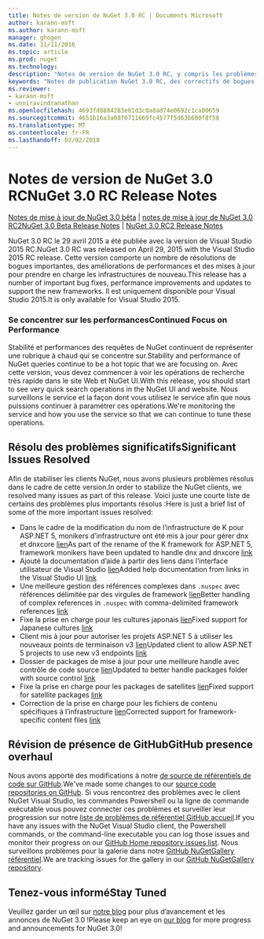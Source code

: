 ```yaml
---
title: Notes de version de NuGet 3.0 RC | Documents Microsoft
author: karann-msft
ms.author: karann-msft
manager: ghogen
ms.date: 11/11/2016
ms.topic: article
ms.prod: nuget
ms.technology: 
description: "Notes de version de NuGet 3.0 RC, y compris les problèmes connus, les correctifs de bogues, les fonctionnalités ajoutées et dcr."
keywords: "Notes de publication NuGet 3.0 RC, des correctifs de bogues, problèmes connus, ajouté des fonctionnalités, DCR"
ms.reviewer:
- karann-msft
- unniravindranathan
ms.openlocfilehash: 4693fd8884283e01d3c0a8ad74e0692c1ca00659
ms.sourcegitcommit: 4651b16a3a08f6711669fc4577f5d63b600f8f58
ms.translationtype: MT
ms.contentlocale: fr-FR
ms.lasthandoff: 02/02/2018
---
```

# <a name="nuget-30-rc-release-notes"></a><span data-ttu-id="57419-104">Notes de version de NuGet 3.0 RC</span><span class="sxs-lookup"><span data-stu-id="57419-104">NuGet 3.0 RC Release Notes</span></span>

<span data-ttu-id="57419-105">[Notes de mise à jour de NuGet 3.0 bêta](../release-notes/nuget-3.0-beta.md) | [notes de mise à jour de NuGet 3.0 RC2](../release-notes/nuget-3.0-RC2.md)</span><span class="sxs-lookup"><span data-stu-id="57419-105">[NuGet 3.0 Beta Release Notes](../release-notes/nuget-3.0-beta.md) | [NuGet 3.0 RC2 Release Notes](../release-notes/nuget-3.0-RC2.md)</span></span>

<span data-ttu-id="57419-106">NuGet 3.0 RC le 29 avril 2015 a été publiée avec la version de Visual Studio 2015 RC.</span><span class="sxs-lookup"><span data-stu-id="57419-106">NuGet 3.0 RC was released on April 29, 2015 with the Visual Studio 2015 RC release.</span></span> <span data-ttu-id="57419-107">Cette version comporte un nombre de résolutions de bogues importantes, des améliorations de performances et des mises à jour pour prendre en charge les infrastructures de nouveau.</span><span class="sxs-lookup"><span data-stu-id="57419-107">This release has a number of important bug fixes, performance improvements and updates to support the new frameworks.</span></span>  <span data-ttu-id="57419-108">Il est uniquement disponible pour Visual Studio 2015.</span><span class="sxs-lookup"><span data-stu-id="57419-108">It is only available for Visual Studio 2015.</span></span>

### <a name="continued-focus-on-performance"></a><span data-ttu-id="57419-109">Se concentrer sur les performances</span><span class="sxs-lookup"><span data-stu-id="57419-109">Continued Focus on Performance</span></span>

<span data-ttu-id="57419-110">Stabilité et performances des requêtes de NuGet continuent de représenter une rubrique à chaud qui se concentre sur.</span><span class="sxs-lookup"><span data-stu-id="57419-110">Stability and performance of NuGet queries continue to be a hot topic that we are focusing on.</span></span>  <span data-ttu-id="57419-111">Avec cette version, vous devez commencer à voir les opérations de recherche très rapide dans le site Web et NuGet UI.</span><span class="sxs-lookup"><span data-stu-id="57419-111">With this release, you should start to see very quick search operations in the NuGet UI and website.</span></span>  <span data-ttu-id="57419-112">Nous surveillons le service et la façon dont vous utilisez le service afin que nous puissions continuer à paramétrer ces opérations.</span><span class="sxs-lookup"><span data-stu-id="57419-112">We're monitoring the service and how you use the service so that we can continue to tune these operations.</span></span>

## <a name="significant-issues-resolved"></a><span data-ttu-id="57419-113">Résolu des problèmes significatifs</span><span class="sxs-lookup"><span data-stu-id="57419-113">Significant Issues Resolved</span></span>

<span data-ttu-id="57419-114">Afin de stabiliser les clients NuGet, nous avons plusieurs problèmes résolus dans le cadre de cette version.</span><span class="sxs-lookup"><span data-stu-id="57419-114">In order to stabilize the NuGet clients, we resolved many issues as part of this release.</span></span>  <span data-ttu-id="57419-115">Voici juste une courte liste de certains des problèmes plus importants résolus :</span><span class="sxs-lookup"><span data-stu-id="57419-115">Here is just a brief list of some of the more important issues resolved:</span></span>

* <span data-ttu-id="57419-116">Dans le cadre de la modification du nom de l’infrastructure de K pour ASP.NET 5, monikers d’infrastructure ont été mis à jour pour gérer dnx et dnxcore [lien](https://github.com/NuGet/Home/issues/215)</span><span class="sxs-lookup"><span data-stu-id="57419-116">As part of the rename of the K framework for ASP.NET 5, framework monikers have been updated to handle dnx and dnxcore [link](https://github.com/NuGet/Home/issues/215)</span></span>
* <span data-ttu-id="57419-117">Ajouté la documentation d’aide à partir des liens dans l’interface utilisateur de Visual Studio [lien](https://github.com/NuGet/Home/issues/232)</span><span class="sxs-lookup"><span data-stu-id="57419-117">Added help documentation from links in the Visual Studio UI [link](https://github.com/NuGet/Home/issues/232)</span></span>
* <span data-ttu-id="57419-118">Une meilleure gestion des références complexes dans `.nuspec` avec références délimitée par des virgules de framework [lien](https://github.com/NuGet/Home/issues/276)</span><span class="sxs-lookup"><span data-stu-id="57419-118">Better handling of complex references in `.nuspec` with comma-delimited framework references [link](https://github.com/NuGet/Home/issues/276)</span></span>
* <span data-ttu-id="57419-119">Fixe la prise en charge pour les cultures japonais [lien](https://github.com/NuGet/Home/issues/253)</span><span class="sxs-lookup"><span data-stu-id="57419-119">Fixed support for Japanese cultures [link](https://github.com/NuGet/Home/issues/253)</span></span>
* <span data-ttu-id="57419-120">Client mis à jour pour autoriser les projets ASP.NET 5 à utiliser les nouveaux points de terminaison v3 [lien](https://github.com/NuGet/Home/issues/219)</span><span class="sxs-lookup"><span data-stu-id="57419-120">Updated client to allow ASP.NET 5 projects to use new v3 endpoints [link](https://github.com/NuGet/Home/issues/219)</span></span>
* <span data-ttu-id="57419-121">Dossier de packages de mise à jour pour une meilleure handle avec contrôle de code source [lien](https://github.com/NuGet/Home/issues/56)</span><span class="sxs-lookup"><span data-stu-id="57419-121">Updated to better handle packages folder with source control [link](https://github.com/NuGet/Home/issues/56)</span></span>
* <span data-ttu-id="57419-122">Fixe la prise en charge pour les packages de satellites [lien](https://github.com/NuGet/Home/issues/17)</span><span class="sxs-lookup"><span data-stu-id="57419-122">Fixed support for satellite packages [link](https://github.com/NuGet/Home/issues/17)</span></span>
* <span data-ttu-id="57419-123">Correction de la prise en charge pour les fichiers de contenu spécifiques à l’infrastructure [lien](https://github.com/NuGet/Home/issues/18)</span><span class="sxs-lookup"><span data-stu-id="57419-123">Corrected support for framework-specific content files [link](https://github.com/NuGet/Home/issues/18)</span></span>

## <a name="github-presence-overhaul"></a><span data-ttu-id="57419-124">Révision de présence de GitHub</span><span class="sxs-lookup"><span data-stu-id="57419-124">GitHub presence overhaul</span></span>

<span data-ttu-id="57419-125">Nous avons apporté des modifications à notre [de source de référentiels de code sur GitHub](http://github.com/nuget/home).</span><span class="sxs-lookup"><span data-stu-id="57419-125">We've made some changes to our [source code repositories on GitHub](http://github.com/nuget/home).</span></span>  <span data-ttu-id="57419-126">Si vous rencontrez des problèmes avec le client NuGet Visual Studio, les commandes Powershell ou la ligne de commande exécutable vous pouvez connecter ces problèmes et surveiller leur progression sur notre [liste de problèmes de référentiel GitHub accueil](http://github.com/nuget/home/issues).</span><span class="sxs-lookup"><span data-stu-id="57419-126">If you have any issues with the NuGet Visual Studio client, the Powershell commands, or the command-line executable you can log those issues and monitor their progress on our [GitHub Home repository issues list](http://github.com/nuget/home/issues).</span></span>  <span data-ttu-id="57419-127">Nous surveillons problèmes pour la galerie dans notre [GitHub NuGetGallery référentiel](http://github.com/nuget/NuGetGallery/issues).</span><span class="sxs-lookup"><span data-stu-id="57419-127">We are tracking issues for the gallery in our [GitHub NuGetGallery repository](http://github.com/nuget/NuGetGallery/issues).</span></span>


## <a name="stay-tuned"></a><span data-ttu-id="57419-128">Tenez-vous informé</span><span class="sxs-lookup"><span data-stu-id="57419-128">Stay Tuned</span></span>

<span data-ttu-id="57419-129">Veuillez garder un œil sur [notre blog](http://blog.nuget.org) pour plus d’avancement et les annonces de NuGet 3.0 !</span><span class="sxs-lookup"><span data-stu-id="57419-129">Please keep an eye on [our blog](http://blog.nuget.org) for more progress and announcements for NuGet 3.0!</span></span>